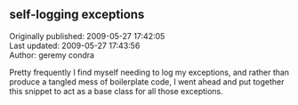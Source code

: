 ## self-logging exceptions  
Originally published: 2009-05-27 17:42:05  
Last updated: 2009-05-27 17:43:56  
Author: geremy condra  
  
Pretty frequently I find myself needing to log my exceptions, and rather than produce a tangled mess of boilerplate code, I went ahead and put together this snippet to act as a base class for all those exceptions.